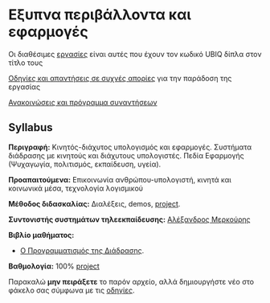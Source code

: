 # Εξυπνα περιβάλλοντα και εφαρμογές

Οι διαθέσιμες [εργασίες](https://courses-ionio.github.io/projects/) είναι αυτές που έχουν τον κωδικό UBIQ δίπλα στον τίτλο τους

[Οδηγίες και απαντήσεις σε συχνές απορίες](https://courses-ionio.github.io/help/) για την παράδοση της εργασίας

[Ανακοινώσεις και πρόγραμμα συναντήσεων](https://github.com/courses-ionio/help/issues/3)

## Syllabus

**Περιγραφή:** Κινητός-διάχυτος υπολογισμός και εφαρμογές. Συστήματα διάδρασης με κινητούς και διάχυτους υπολογιστές. Πεδία Εφαρμογής (Ψυχαγωγία, πολιτισμός, εκπαίδευση, υγεία).

**Προαπαιτούμενα:** Επικοινωνία ανθρώπου-υπολογιστή, κινητά και κοινωνικά μέσα, τεχνολογία λογισμικού

**Μέθοδος διδασκαλίας:** Διαλέξεις, demos, [project](https://courses-ionio.github.io/projects/).

**Συντονιστής συστημάτων τηλεεκπαίδευσης:** [Αλέξανδρος Μερκούρης](https://github.com/merkourisa)

**Βιβλίο μαθήματος:** 

* [Ο Προγραμματισμός της Διάδρασης](http://www.pibook.gr).

**Βαθμολογία:** 100% [project](https://courses-ionio.github.io/projects/)

Παρακαλώ **μην πειράξετε** το παρόν αρχείο, αλλά δημιουργήστε νέο στο φάκελο σας σύμφωνα με τις [οδηγίες](https://courses-ionio.github.io/help/guide/).

